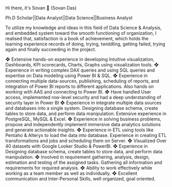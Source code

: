 Hi there, it's Sovan 👋 (Sovan Das)

Ph.D Scholar||Data Analyst||Data Science||Business Analyst

To utilize my knowledge and ideas in this field of Data Science & Analysis, and embedded system toward the smooth functioning of organization,
I realised that, satisfaction is a book of achievement, which holds the learning experience records of doing, trying, twiddling, getting failed,
trying again and finally succeeding in the project.

❖ Extensive hands-on experience in developing Intuitive visualization, Dashboards, KPI scorecards, Charts, 
Graphs using visualization tools.
❖ Experience in writing complex DAX queries and using SQL queries and expertise on Data modeling using 
Power BI & SQL.
❖ Experience in connecting multiple data-sources, publishing, scheduling of reports, and integration of Power BI 
reports to different applications. Also hands on working with AAS and connecting to Power BI.
❖ Have handled User access, implemented row-level security and had a deep understanding of security layer in 
Power BI
❖ Experience in integrate multiple data sources and databases into a single system. Designing database schema,
create tables to store data, and perform data manipulation. Extensive experience in PostgreSQL, MySQL & 
Excel.
❖ Experience in solving business problems, propose and independently implement immersive data analytics
solutions and generate actionable insights.
❖ Experience in ETL using tools like Pentaho & Alteryx to load the data into database. Experience in creating 
ETL transformations and jobs and scheduling them on Server.
❖ Visualized Over 40 datasets with Google Looker Studio & PowerBI.
❖ Experience in Designing database schema, create tables to store data, and perform data manipulation.
❖ Involved in requirement gathering, analysis, design, estimation and testing of the assigned tasks. Gathering all
information and requirements for required analysis. 
❖ Ability to work effectively while working as a team member as well as individually.
❖ Excellent communication and Inter-Personal Skills, well organized, goal oriented.



